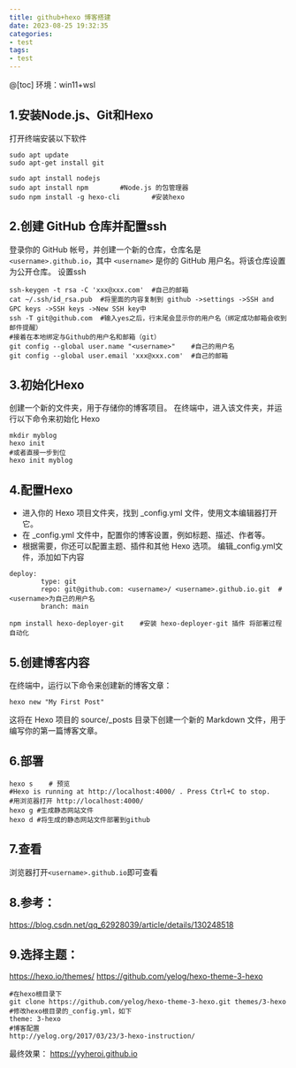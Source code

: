 ```yaml
---
title: github+hexo 博客搭建
date: 2023-08-25 19:32:35
categories:
- test
tags:
- test
---
```



@[toc]
环境：win11+wsl
## 1.安装Node.js、Git和Hexo
打开终端安装以下软件
```
sudo apt update
sudo apt-get install git

sudo apt install nodejs
sudo apt install npm        #Node.js 的包管理器
sudo npm install -g hexo-cli        #安装hexo
```
## 2.创建 GitHub 仓库并配置ssh
登录你的 GitHub 帐号，并创建一个新的仓库，仓库名是 `<username>.github.io`，其中 `<username>` 是你的 GitHub 用户名。将该仓库设置为公开仓库。
设置ssh
```
ssh-keygen -t rsa -C 'xxx@xxx.com'  #自己的邮箱
cat ~/.ssh/id_rsa.pub  #将里面的内容复制到 github ->settings ->SSH and GPC keys ->SSH keys ->New SSH key中
ssh -T git@github.com  #输入yes之后，行末尾会显示你的用户名（绑定成功邮箱会收到邮件提醒）
#接着在本地绑定与Github的用户名和邮箱（git）
git config --global user.name "<username>"    #自己的用户名
git config --global user.email 'xxx@xxx.com'  #自己的邮箱
```
## 3.初始化Hexo
创建一个新的文件夹，用于存储你的博客项目。
在终端中，进入该文件夹，并运行以下命令来初始化 Hexo
```
mkdir myblog
hexo init    
#或者直接一步到位 
hexo init myblog
```
## 4.配置Hexo
- 进入你的 Hexo 项目文件夹，找到 _config.yml 文件，使用文本编辑器打开它。
- 在 _config.yml 文件中，配置你的博客设置，例如标题、描述、作者等。
- 根据需要，你还可以配置主题、插件和其他 Hexo 选项。
编辑_config.yml文件，添加如下内容 
```
deploy:
        type: git
        repo: git@github.com: <username>/ <username>.github.io.git  #<username>为自己的用户名
        branch: main
```
```
npm install hexo-deployer-git    #安装 hexo-deployer-git 插件 将部署过程自动化
```
## 5.创建博客内容
在终端中，运行以下命令来创建新的博客文章：
```
hexo new "My First Post"
```
这将在 Hexo 项目的 source/_posts 目录下创建一个新的 Markdown 文件，用于编写你的第一篇博客文章。
## 6.部署
```
hexo s    # 预览
#Hexo is running at http://localhost:4000/ . Press Ctrl+C to stop.
#用浏览器打开 http://localhost:4000/
hexo g #生成静态网站文件
hexo d #将生成的静态网站文件部署到github
```
## 7.查看
浏览器打开`<username>.github.io`即可查看


## 8.参考：
https://blog.csdn.net/qq_62928039/article/details/130248518

## 9.选择主题：
https://hexo.io/themes/
https://github.com/yelog/hexo-theme-3-hexo
```
#在hexo根目录下
git clone https://github.com/yelog/hexo-theme-3-hexo.git themes/3-hexo
#修改hexo根目录的_config.yml，如下
theme: 3-hexo
#博客配置
http://yelog.org/2017/03/23/3-hexo-instruction/
```
最终效果：
https://yyheroi.github.io
